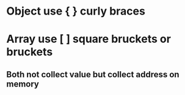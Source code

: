 # **Object** use { } curly braces
# **Array** use [ ] square bruckets or bruckets
## Both not collect value but collect address on memory